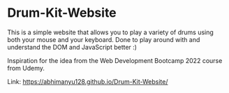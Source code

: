 # Drum-Kit-Website

This is a simple website that allows you to play a variety of drums using both your mouse and your keyboard. Done to play around with and understand the DOM and JavaScript better :)  

Inspiration for the idea from the Web Development Bootcamp 2022 course from Udemy.  

Link: https://abhimanyu128.github.io/Drum-Kit-Website/
